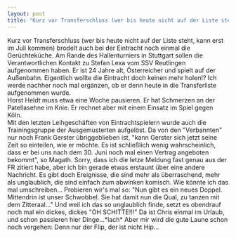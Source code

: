 ```yaml
---
layout: post
title: "Kurz vor Transferschluss (wer bis heute nicht auf der Liste steht, kann erst im Juli kommen) brodelt auch bei der Eintracht noch einmal die Gerüchteküche."
---
```


Kurz vor Transferschluss (wer bis heute nicht auf der Liste steht, kann erst im Juli kommen) brodelt auch bei der Eintracht noch einmal die Gerüchteküche. Am Rande des Hallenturniers in Stuttgart sollen die Verantwortlichen Kontakt zu Stefan Lexa vom SSV Reutlingen aufgenommen haben. Er ist 24 Jahre alt, Österreicher und spielt auf der Außenbahn. Eigentlich wollte die Eintracht doch keinen mehr holen!? Ich werde nachher noch mal ergänzen, ob er denn heute in die Transferliste aufgenommen wurde.  
Horst Heldt muss etwa eine Woche pausieren. Er hat Schmerzen an der Patellasehne im Knie. Er rechnet aber mit einem Einsatz im Spiel gegen Köln.  
Mit den letzten Leihgeschäften von Eintrachtspielern wurde auch die Trainingsgruppe der Ausgemusterten aufgelöst. Da von den "Verbannten" nur noch Frank Gerster übriggeblieben ist, "kann Gerster sich jetzt seine Zeit so einteilen, wie er möchte. Es ist schließlich wenig wahrscheinlich, dass er bei uns nach dem 30. Juni noch mal einen Vertrag angeboten bekommt", so Magath. Sorry, dass ich die letze Meldung fast genau aus der FR zitiert habe, aber ich bin gerade etwas erstaunt über eine andere Nachricht. Es gibt doch Ereignisse, die sind mehr als überraschend, mehr als unglaublich, die sind einfach zum abwinken komisch. Wie könnte ich das mal umschreiben... Probieren wir's mal so: "Nun gibt es ein neues Doppel. Mittendrin ist unser Schwobbel. Sie hat damit nun die Qual, zu tanzen mit dem Zitteraal..." Und weil ich das so unglaublich finde, setzt es obendrauf noch mal ein dickes, dickes "OH SCHITTE!!!" Da ist Chris einmal im Urlaub, und schon passieren hier Dinge...\*lach\* Aber mir wird die gute Laune schon noch vergehen: Denn nur der Flip, der ist nicht Hip...
